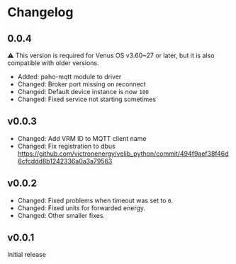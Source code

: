 # Changelog

## 0.0.4
⚠️ This version is required for Venus OS v3.60~27 or later, but it is also compatible with older versions.
* Added: paho-mqtt module to driver
* Changed: Broker port missing on reconnect
* Changed: Default device instance is now `100`
* Changed: Fixed service not starting sometimes

## v0.0.3
* Changed: Add VRM ID to MQTT client name
* Changed: Fix registration to dbus https://github.com/victronenergy/velib_python/commit/494f9aef38f46d6cfcddd8b1242336a0a3a79563

## v0.0.2
* Changed: Fixed problems when timeout was set to `0`.
* Changed: Fixed units for forwarded energy.
* Changed: Other smaller fixes.

## v0.0.1
Initial release
